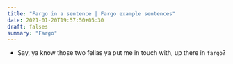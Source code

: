 ```yaml
---
title: "Fargo in a sentence | Fargo example sentences"
date: 2021-01-20T19:57:50+05:30
draft: falses
summary: "Fargo"
---
```

- Say, ya know those two fellas ya put me in touch with, up there in `fargo`?
                 
